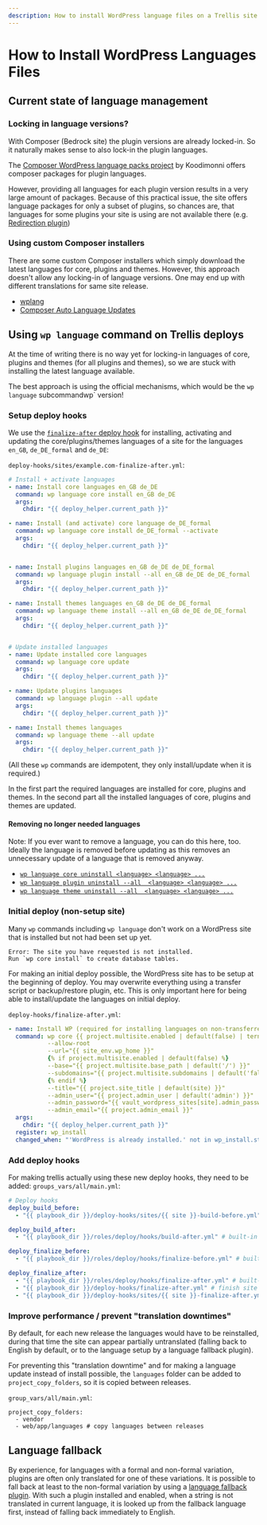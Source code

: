 ```yaml
---
description: How to install WordPress language files on a Trellis site.
---
```


# How to Install WordPress Languages Files

## Current state of language management

### Locking in language versions?

With Composer (Bedrock site) the plugin versions are already locked-in. So it naturally makes sense to also lock-in the plugin languages.

The [Composer WordPress language packs project](https://wp-languages.github.io/) by Koodimonni offers composer packages for plugin languages.

However, providing all languages for each plugin version results in a very large amount of packages.
Because of this practical issue, the site offers language packages for only a subset of plugins, so chances are, that languages for some plugins your site is using are not available there (e.g. [Redirection plugin](https://wordpress.org/plugins/redirection/))

### Using custom Composer installers
There are some custom Composer installers which simply download the latest languages for core, plugins and themes. However, this approach doesn't allow any locking-in of language versions. One may end up with different translations for same site release.

- [wplang](https://github.com/bjornjohansen/wplang)
- [Composer Auto Language Updates](https://github.com/Angrycreative/composer-plugin-language-update)


## Using `wp language` command on Trellis deploys

At the time of writing there is no way yet for locking-in languages of core, plugins and themes (for all plugins and themes), so we are stuck with installing the latest language available.

The best approach is using the official mechanisms, which would be the `wp language` subcommandwp` version!

### Setup deploy hooks

We use the [`finalize-after` deploy hook](https://docs.roots.io/trellis/master/deployments/#hooks) for installing, activating and updating the core/plugins/themes languages of a site for the languages `en_GB`, `de_DE_formal` and `de_DE`:

`deploy-hooks/sites/example.com-finalize-after.yml`:
```yaml
# Install + activate languages
- name: Install core languages en_GB de_DE
  command: wp language core install en_GB de_DE
  args:
    chdir: "{{ deploy_helper.current_path }}"

- name: Install (and activate) core language de_DE_formal
  command: wp language core install de_DE_formal --activate
  args:
    chdir: "{{ deploy_helper.current_path }}"


- name: Install plugins languages en_GB de_DE de_DE_formal
  command: wp language plugin install --all en_GB de_DE de_DE_formal
  args:
    chdir: "{{ deploy_helper.current_path }}"

- name: Install themes languages en_GB de_DE de_DE_formal
  command: wp language theme install --all en_GB de_DE de_DE_formal
  args:
    chdir: "{{ deploy_helper.current_path }}"


# Update installed languages
- name: Update installed core languages
  command: wp language core update
  args:
    chdir: "{{ deploy_helper.current_path }}"

- name: Update plugins languages
  command: wp language plugin --all update
  args:
    chdir: "{{ deploy_helper.current_path }}"

- name: Install themes languages
  command: wp language theme --all update
  args:
    chdir: "{{ deploy_helper.current_path }}"
```
(All these `wp` commands are idempotent, they only install/update when it is required.)

In the first part the required languages are installed for core, plugins and themes.
In the second part all the installed languages of core, plugins and themes are updated.

#### Removing no longer needed languages
Note: If you ever want to remove a language, you can do this here, too.
Ideally the language is removed before updating as this removes an unnecessary update of a language that is removed anyway.
- [`wp language core uninstall <language> <language> ...`](https://developer.wordpress.org/cli/commands/language/core/uninstall/)
- [`wp language plugin uninstall --all  <language> <language> ...`](https://developer.wordpress.org/cli/commands/language/plugin/uninstall/)
- [`wp language theme uninstall --all  <language> <language> ...`](https://developer.wordpress.org/cli/commands/language/theme/uninstall/)

### Initial deploy (non-setup site)
Many `wp` commands including `wp language` don't work on a WordPress site that is installed but not had been set up yet.
```
Error: The site you have requested is not installed.
Run `wp core install` to create database tables.
```
For making an initial deploy possible, the WordPress site has to be setup at the beginning of deploy. You may overwrite everything using a transfer script or backup/restore plugin, etc. This is only important here for being able to install/update the languages on initial deploy.

`deploy-hooks/finalize-after.yml`:
```yaml
- name: Install WP (required for installing languages on non-transferred site)
  command: wp core {{ project.multisite.enabled | default(false) | ternary('multisite-install', 'install') }}
           --allow-root
           --url="{{ site_env.wp_home }}"
           {% if project.multisite.enabled | default(false) %}
           --base="{{ project.multisite.base_path | default('/') }}"
           --subdomains="{{ project.multisite.subdomains | default('false') }}"
           {% endif %}
           --title="{{ project.site_title | default(site) }}"
           --admin_user="{{ project.admin_user | default('admin') }}"
           --admin_password="{{ vault_wordpress_sites[site].admin_password }}"
           --admin_email="{{ project.admin_email }}"
  args:
    chdir: "{{ deploy_helper.current_path }}"
  register: wp_install
  changed_when: "'WordPress is already installed.' not in wp_install.stdout and 'The network already exists.' not in wp_install.stdout"
```

### Add deploy hooks
For making trellis actually using these new deploy hooks, they need to be added:
`groups_vars/all/main.yml`:
```yml
# Deploy hooks
deploy_build_before:
  - "{{ playbook_dir }}/deploy-hooks/sites/{{ site }}-build-before.yml" # build + upload theme assets

deploy_build_after:
  - "{{ playbook_dir }}/roles/deploy/hooks/build-after.yml" # built-in

deploy_finalize_before:
  - "{{ playbook_dir }}/roles/deploy/hooks/finalize-before.yml" # built-in

deploy_finalize_after:
  - "{{ playbook_dir }}/roles/deploy/hooks/finalize-after.yml" # built-in
  - "{{ playbook_dir }}/deploy-hooks/finalize-after.yml" # finish site setup for installing languages
  - "{{ playbook_dir }}/deploy-hooks/sites/{{ site }}-finalize-after.yml" # install + update languages
````

### Improve performance / prevent "translation downtimes"
By default, for each new release the languages would have to be reinstalled, during that time the site can appear partially untranslated (falling back to English by default, or to the language setup by a language fallback plugin).

For preventing this "translation downtime" and for making a language update instead of install possible, the `languages` folder can be added to `project_copy_folders`, so it is copied between releases.

`group_vars/all/main.yml`:
````
project_copy_folders:
  - vendor
  - web/app/languages # copy languages between releases
````

## Language fallback

By experience, for languages with a formal and non-formal variation, plugins are often only translated for one of these variations. It is possible to fall back at least to the non-formal variation by using a [language fallback plugin](https://wordpress.org/plugins/language-fallback/).
With such a plugin installed and enabled, when a string is not translated in current language, it is looked up from the fallback language first, instead of falling back immediately to English.
